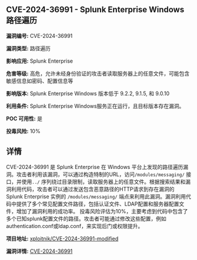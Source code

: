 ## CVE-2024-36991 - Splunk Enterprise Windows 路径遍历

**漏洞编号:** CVE-2024-36991

**漏洞类型:** 路径遍历

**影响应用:** Splunk Enterprise

**危害等级:** 高危，允许未经身份验证的攻击者读取服务器上的任意文件，可能包含敏感信息如密码、配置信息等

**影响版本:** Splunk Enterprise Windows 版本低于 9.2.2, 9.1.5, 和 9.0.10

**利用条件:** Splunk Enterprise Windows服务正在运行，且目标版本存在漏洞。

**POC 可用性:** 是

**投毒风险:** 10%

## 详情

CVE-2024-36991 是 Splunk Enterprise 在 Windows 平台上发现的路径遍历漏洞。攻击者利用该漏洞，可以通过构造特制的URL，访问`/modules/messaging/` 接口，并使用`../` 序列绕过目录限制，读取服务器上的任意文件。根据搜索结果和漏洞利用代码，攻击者可以通过发送包含恶意路径的HTTP请求到存在漏洞的 Splunk Enterprise 实例的 `/modules/messaging/` 端点来利用此漏洞。漏洞利用代码中提供了多个常见配置文件路径，包括认证文件、LDAP配置和服务器配置文件，增加了漏洞利用的成功率。 投毒风险评估为10%，主要考虑到代码中包含了多个已知splunk配置文件的路径。攻击者可能通过修改这些配置，例如authentication.conf或ldap.conf，来实现后门或权限提升。

**项目地址:** [xploitnik/CVE-2024-36991-modified](https://github.com/xploitnik/CVE-2024-36991-modified)

**漏洞详情:** [CVE-2024-36991](https://nvd.nist.gov/vuln/detail/CVE-2024-36991)